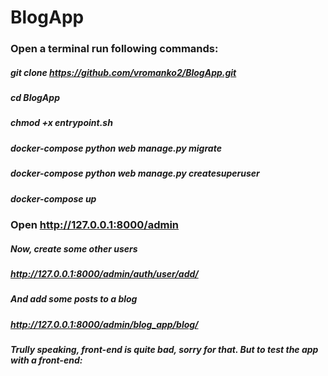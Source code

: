 # BlogApp


### Open a terminal run following commands:

##### git clone https://github.com/vromanko2/BlogApp.git
##### cd BlogApp
##### chmod +x entrypoint.sh
##### docker-compose python web manage.py migrate
##### docker-compose python web manage.py createsuperuser
##### docker-compose up

### Open http://127.0.0.1:8000/admin
##### Now, create some other users
##### http://127.0.0.1:8000/admin/auth/user/add/
##### And add some posts to a blog 
##### http://127.0.0.1:8000/admin/blog_app/blog/

##### Trully speaking, front-end is quite bad, sorry for that. But to test the app with a front-end:





